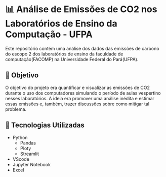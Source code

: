# 📊 Análise de Emissões de CO2 nos Laboratórios de Ensino da Computação - UFPA

Este repositório contém uma análise dos dados das emissões de carbono do escopo 2 dos laboratórios de ensino da faculdade de computação(FACOMP) na Universidade Federal do Pará(UFPA).

## 🎯 Objetivo

O objetivo do projeto era quantificar e visualizar as emissões de CO2 durante o uso dos computadores simulando o período de aulas vespertino nesses laboratórios. A ideia era promover uma análise inédita e estimar essas emissões e, também, trazer discussões sobre como mitigar tal problema.

## 🧰 Tecnologias Utilizadas

- Python
  - Pandas
  - Ploty
  - Streamlit
- VScode
- Jupyter Notebook
- Excel
